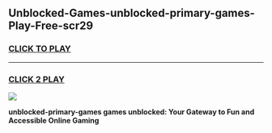 
## Unblocked-Games-unblocked-primary-games-Play-Free-scr29
<h3>
<a href="https://premium76.site?title=unblocked-primary-games&ref=17A">CLICK TO PLAY</a></h3>
<hr>

<h3>
<a href="https://premium76.site?title=unblocked-primary-games&ref=17A">CLICK 2 PLAY</a>
  
</h3>

<a href="https://premium76.site?title=unblocked-primary-games&ref=17A"><img src="https://clearcache.store/games.png"></a>


**unblocked-primary-games games unblocked: Your Gateway to Fun and Accessible Online Gaming**
